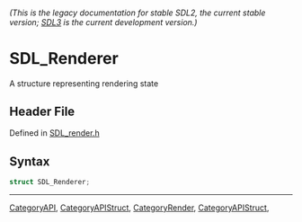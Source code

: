 ###### (This is the legacy documentation for stable SDL2, the current stable version; [SDL3](https://wiki.libsdl.org/SDL3/) is the current development version.)
# SDL_Renderer

A structure representing rendering state

## Header File

Defined in [SDL_render.h](https://github.com/libsdl-org/SDL/blob/SDL2/include/SDL_render.h)

## Syntax

```c
struct SDL_Renderer;
```

----
[CategoryAPI](CategoryAPI), [CategoryAPIStruct](CategoryAPIStruct), [CategoryRender](CategoryRender), [CategoryAPIStruct](CategoryAPIStruct), 

